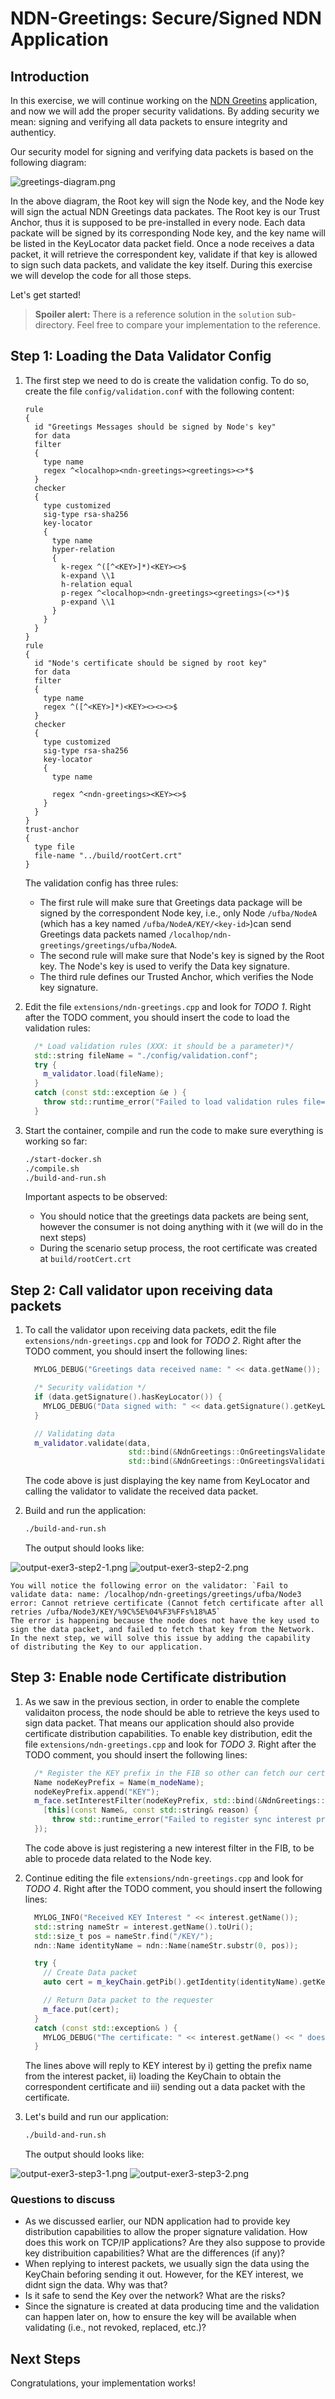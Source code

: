# NDN-Greetings: Secure/Signed NDN Application

## Introduction

In this exercise, we will continue working on the [NDN Greetins](../2-ndn-greetings)
application, and now we will add the proper security validations. By adding
security we mean: signing and verifying all data packets to ensure integrity
and authenticy.

Our security model for signing and verifying data packets is based on the
following diagram:

![greetings-diagram.png](../../images/security-diagram.png)

In the above diagram, the Root key will sign the Node key, and the Node key
will sign the actual NDN Greetings data packates. The Root key is our Trust
Anchor, thus it is supposed to be pre-installed in every node. Each data
packate will be signed by its corresponding Node key, and the key name
will be listed in the KeyLocator data packet field. Once a node receives
a data packet, it will retrieve the correspondent key, validate if that key
is allowed to sign such data packets, and validate the key itself. During
this exercise we will develop the code for all those steps. 

Let's get started!

> **Spoiler alert:** There is a reference solution in the `solution`
> sub-directory. Feel free to compare your implementation to the
> reference.

## Step 1: Loading the Data Validator Config

1. The first step we need to do is create the validation config. To do so,
   create the file `config/validation.conf` with the following content:
   ```
   rule
   {
     id "Greetings Messages should be signed by Node's key"
     for data
     filter
     {
       type name
       regex ^<localhop><ndn-greetings><greetings><>*$
     }
     checker
     {
       type customized
       sig-type rsa-sha256
       key-locator
       {
         type name
         hyper-relation
         {
           k-regex ^([^<KEY>]*)<KEY><>$
           k-expand \\1
           h-relation equal
           p-regex ^<localhop><ndn-greetings><greetings>(<>*)$
           p-expand \\1
         }
       }
     }
   }
   rule
   {
     id "Node's certificate should be signed by root key"
     for data
     filter
     {
       type name
       regex ^([^<KEY>]*)<KEY><><><>$
     }
     checker
     {
       type customized
       sig-type rsa-sha256
       key-locator
       {
         type name
   
         regex ^<ndn-greetings><KEY><>$
       }
     }
   }
   trust-anchor
   {
     type file
     file-name "../build/rootCert.crt"
   }
   ```
   The validation config has three rules:
   - The first rule will make sure that Greetings data package will be
     signed by the correspondent Node key, i.e., only Node `/ufba/NodeA`
     (which has a key named `/ufba/NodeA/KEY/<key-id>`)can send Greetings
     data packets named `/localhop/ndn-greetings/greetings/ufba/NodeA`.
   - The second rule will make sure that Node's key is signed by the Root
     key. The Node's key is used to verify the Data key signature.
   - The third rule defines our Trusted Anchor, which verifies the Node
     key signature.

2. Edit the file `extensions/ndn-greetings.cpp` and look for *TODO 1*. Right
   after the TODO comment, you should insert the code to load the validation
   rules:
   ```cpp
     /* Load validation rules (XXX: it should be a parameter)*/
     std::string fileName = "./config/validation.conf";
     try {
       m_validator.load(fileName);
     }
     catch (const std::exception &e ) {
       throw std::runtime_error("Failed to load validation rules file=" + fileName + " Error=" + e.what());
     }
   ``` 

3. Start the container, compile and run the code to make sure everything
   is working so far:
   ```bash
   ./start-docker.sh
   ./compile.sh
   ./build-and-run.sh
   ```
   Important aspects to be observed:
   - You should notice that the greetings data packets are being sent, however
     the consumer is not doing anything with it (we will do in the next steps)
   - During the scenario setup process, the root certificate was created at
     `build/rootCert.crt`

## Step 2: Call validator upon receiving data packets

1. To call the validator upon receiving data packets, edit the file
   `extensions/ndn-greetings.cpp` and look for *TODO 2*. Right
   after the TODO comment, you should insert the following lines:
   ```cpp
     MYLOG_DEBUG("Greetings data received name: " << data.getName());
   
     /* Security validation */
     if (data.getSignature().hasKeyLocator()) {
       MYLOG_DEBUG("Data signed with: " << data.getSignature().getKeyLocator().getName());
     }
   
     // Validating data
     m_validator.validate(data,
                          std::bind(&NdnGreetings::OnGreetingsValidated, this, _1),
                          std::bind(&NdnGreetings::OnGreetingsValidationFailed, this, _1, _2));
   ```
   The code above is just displaying the key name from KeyLocator and calling
   the validator to validate the received data packet.

2. Build and run the application:
   ```bash
   ./build-and-run.sh
   ```
   The output should looks like:

![output-exer3-step2-1.png](../../images/output-exer3-step2-1.png)
![output-exer3-step2-2.png](../../images/output-exer3-step2-2.png)

    You will notice the following error on the validator: `Fail to validate data: name: /localhop/ndn-greetings/greetings/ufba/Node3 error: Cannot retrieve certificate (Cannot fetch certificate after all retries /ufba/Node3/KEY/%9C%5E%04%F3%FFs%18%A5`
    The error is happening because the node does not have the key used to
    sign the data packet, and failed to fetch that key from the Network.
    In the next step, we will solve this issue by adding the capability
    of distributing the Key to our application.

## Step 3: Enable node Certificate distribution

1. As we saw in the previous section, in order to enable the complete
   validaiton process, the node should be able to retrieve the keys used
   to sign data packet. That means our application should also provide
   certificate distribution capabilities. To enable key distribution, edit
   the file `extensions/ndn-greetings.cpp` and look for *TODO 3*. Right
   after the TODO comment, you should insert the following lines:
   ```cpp
     /* Register the KEY prefix in the FIB so other can fetch our certificate */
     Name nodeKeyPrefix = Name(m_nodeName);
     nodeKeyPrefix.append("KEY");
     m_face.setInterestFilter(nodeKeyPrefix, std::bind(&NdnGreetings::OnKeyInterest, this, _2),
       [this](const Name&, const std::string& reason) {
         throw std::runtime_error("Failed to register sync interest prefix: " + reason);
     });
   ```
   The code above is just registering a new interest filter in the FIB, to be able
   to procede data related to the Node key.

2. Continue editing the file `extensions/ndn-greetings.cpp` and look for
   *TODO 4*. Right after the TODO comment, you should insert the following
   lines:
   ```cpp
     MYLOG_INFO("Received KEY Interest " << interest.getName());
     std::string nameStr = interest.getName().toUri();
     std::size_t pos = nameStr.find("/KEY/");
     ndn::Name identityName = ndn::Name(nameStr.substr(0, pos));
   
     try {
       // Create Data packet
       auto cert = m_keyChain.getPib().getIdentity(identityName).getKey(interest.getName()).getDefaultCertificate();
   
       // Return Data packet to the requester
       m_face.put(cert);
     }
     catch (const std::exception& ) {
       MYLOG_DEBUG("The certificate: " << interest.getName() << " does not exist! I was looking for Identity=" << identityName);
     }
   ```
   The lines above will reply to KEY interest by i) getting the prefix name
   from the interest packet, ii) loading the KeyChain to obtain the
   correspondent certificate and iii) sending out a data packet with the
   certificate.

3. Let's build and run our application:
   ```bash
   ./build-and-run.sh
   ```
   The output should looks like:

![output-exer3-step3-1.png](../../images/output-exer3-step3-1.png)
![output-exer3-step3-2.png](../../images/output-exer3-step3-2.png)

### Questions to discuss

- As we discussed earlier, our NDN application had to provide key distribution
  capabilities to allow the proper signature validation. How does this work on
  TCP/IP applications? Are they also suppose to provide key distribuition
  capabilities? What are the differences (if any)?
- When replying to interest packets, we usually sign the data using the KeyChain
  beforing sending it out. However, for the KEY interest, we didnt sign the data.
  Why was that?
- Is it safe to send the Key over the network? What are the risks?
- Since the signature is created at data producing time and the validation can
  happen later on, how to ensure the key will be available when validating
  (i.e., not revoked, replaced, etc.)?

## Next Steps

Congratulations, your implementation works!
